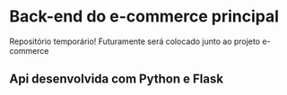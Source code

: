 # Back-end do e-commerce principal

Repositório temporário! Futuramente será colocado junto ao projeto e-commerce

## Api desenvolvida com Python e Flask
